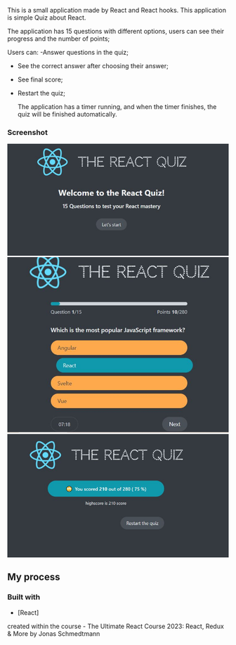 This is a small application made by React and React hooks.
This application is simple Quiz about React.

The application has 15 questions with different options, users can see their progress
and the number of points;

Users can:
-Answer questions in the quiz;
- See the correct answer after choosing their answer;
- See final score;
- Restart the quiz;

  The application has a timer running, and when the timer finishes, the quiz will be finished
  automatically.

### Screenshot

![Alt text](<quiz 1.JPG>)
![Alt text](<quiz 2.JPG>)
![Alt text](<quiz 3.JPG>)



## My process

### Built with

- [React]

created within the course - The Ultimate React Course 2023: React, Redux & More by Jonas Schmedtmann
